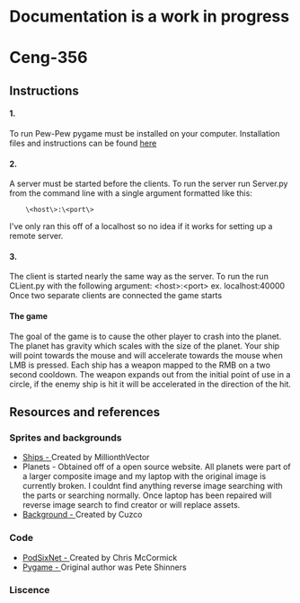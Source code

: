 # Documentation is a work in progress
# Ceng-356

## Instructions

#### 1. 
  To run Pew-Pew pygame must be installed on your computer. Installation files and instructions can be found [here](https://www.pygame.org/wiki/GettingStarted)
#### 2. 
  A server must be started before the clients. To run the server run Server.py from the command line with a single argument formatted like this:
  
        \<host\>:\<port\>
        
I've only ran this off of a localhost so no idea if it works for setting up a remote server.
  
#### 3.
  The client is started nearly the same way as the server. To run the run CLient.py with the following argument:
    \<host\>:\<port\>
  ex. localhost:40000
  Once two separate clients are connected the game starts
  
#### The game
The goal of the game is to cause the other player to crash into the planet. The planet has gravity which scales with the size of the planet. Your ship will point towards the mouse and will accelerate towards the mouse when LMB is pressed. Each ship has a weapon mapped to the RMB on a two second cooldown. The weapon expands out from the initial point of use in a circle, if the enemy ship is hit it will be accelerated in the direction of the hit.

## Resources and references

### Sprites and backgrounds
- [Ships - ](http://millionthvector.blogspot.ca/p/free-sprites.html)Created by MillionthVector
- Planets - Obtained off of a open source website. All planets were part of a larger composite image and my laptop with the original image is currently broken. I couldnt find anything reverse image searching with the parts or searching normally. Once laptop has been repaired will reverse image search to find creator or will replace assets.
- [Background - ](https://opengameart.org/content/space-background)Created by Cuzco

### Code
- [PodSixNet - ](https://github.com/chr15m/PodSixNet)Created by Chris McCormick
- [Pygame - ](https://www.pygame.org/news)Original author was Pete Shinners


### Liscence
